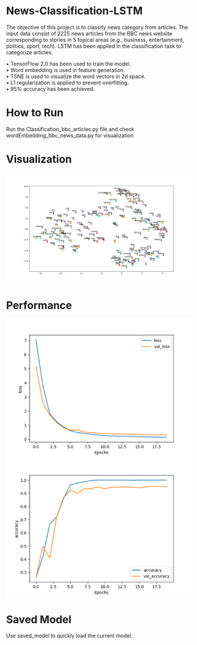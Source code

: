 # News-Classification-LSTM

The objective of this project is to classify news category from articles. The input data consist of 2225 news articles from the BBC news website corresponding to stories in 5 topical areas (e.g., business, entertainment, politics, sport, tech). LSTM has been applied in the classification task to categorize articles. <br/>

• TensorFlow 2.0 has been used to train the model.<br/>
• Word embedding is used in feature generation.<br/>
• TSNE is used to visualize the word vectors in 2d space.<br/>
• L1 regularization is applied to prevent overfitting.<br/>
• 95% accuracy has been achieved.<br/>

# How to Run

Run the Classification_bbc_articles.py file and check wordEmbedding_bbc_news_data.py for visualization

# Visualization 

![Word Vectors](visualization.png)

# Performance

![Loss Fuction](loss_function.png)
![Accuracy](accuracy.png)

# Saved Model

Use saved_model to quickly load the current model.

